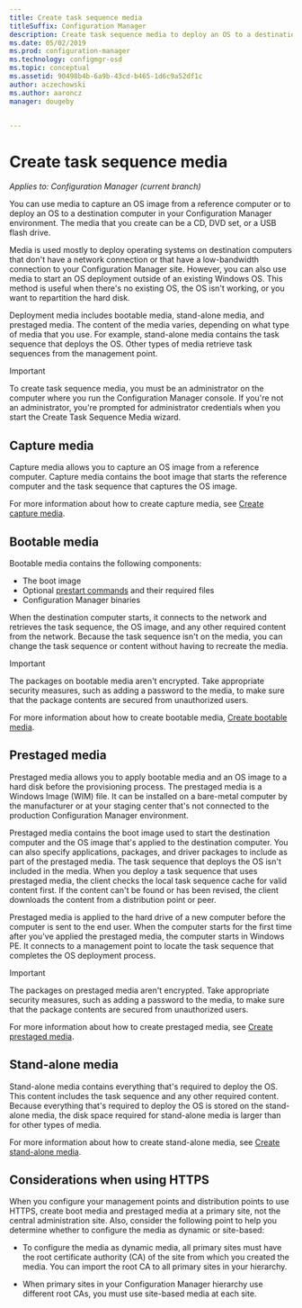 ```yaml
---
title: Create task sequence media
titleSuffix: Configuration Manager
description: Create task sequence media to deploy an OS to a destination computer in your Configuration Manager environment.
ms.date: 05/02/2019
ms.prod: configuration-manager
ms.technology: configmgr-osd
ms.topic: conceptual
ms.assetid: 90498b4b-6a9b-43cd-b465-1d6c9a52df1c
author: aczechowski
ms.author: aaroncz
manager: dougeby


---
```


# Create task sequence media

*Applies to: Configuration Manager (current branch)*

You can use media to capture an OS image from a reference computer or to deploy an OS to a destination computer in your Configuration Manager environment. The media that you create can be a CD, DVD set, or a USB flash drive.  

Media is used mostly to deploy operating systems on destination computers that don't have a network connection or that have a low-bandwidth connection to your Configuration Manager site. However, you can also use media to start an OS deployment outside of an existing Windows OS. This method is useful when there's no existing OS, the OS isn't working, or you want to repartition the hard disk.  

Deployment media includes bootable media, stand-alone media, and prestaged media. The content of the media varies, depending on what type of media that you use. For example, stand-alone media contains the task sequence that deploys the OS. Other types of media retrieve task sequences from the management point.  

> [!IMPORTANT]  
> To create task sequence media, you must be an administrator on the computer where you run the Configuration Manager console. If you're not an administrator, you're prompted for administrator credentials when you start the Create Task Sequence Media wizard.  


## <a name="BKMK_PlanCaptureMedia"></a> Capture media

Capture media allows you to capture an OS image from a reference computer. Capture media contains the boot image that starts the reference computer and the task sequence that captures the OS image.

For more information about how to create capture media, see [Create capture media](/sccm/osd/deploy-use/create-capture-media).  


## <a name="BKMK_PlanBootableMedia"></a> Bootable media

Bootable media contains the following components:

- The boot image
- Optional [prestart commands](/sccm/osd/understand/prestart-commands-for-task-sequence-media) and their required files
- Configuration Manager binaries

When the destination computer starts, it connects to the network and retrieves the task sequence, the OS image, and any other required content from the network. Because the task sequence isn't on the media, you can change the task sequence or content without having to recreate the media.  

> [!IMPORTANT]  
> The packages on bootable media aren't encrypted. Take appropriate security measures, such as adding a password to the media, to make sure that the package contents are secured from unauthorized users.  

For more information about how to create bootable media, [Create bootable media](/sccm/osd/deploy-use/create-bootable-media).  


## <a name="BKMK_PlanPrestagedMedia"></a> Prestaged media

Prestaged media allows you to apply bootable media and an OS image to a hard disk before the provisioning process. The prestaged media is a Windows Image (WIM) file. It can be installed on a bare-metal computer by the manufacturer or at your staging center that's not connected to the production Configuration Manager environment.  

Prestaged media contains the boot image used to start the destination computer and the OS image that's applied to the destination computer. You can also specify applications, packages, and driver packages to include as part of the prestaged media. The task sequence that deploys the OS isn't included in the media. When you deploy a task sequence that uses prestaged media, the client checks the local task sequence cache for valid content first. If the content can't be found or has been revised, the client downloads the content from a distribution point or peer.  

Prestaged media is applied to the hard drive of a new computer before the computer is sent to the end user. When the computer starts for the first time after you've applied the prestaged media, the computer starts in Windows PE. It connects to a management point to locate the task sequence that completes the OS deployment process.  

> [!IMPORTANT]  
> The packages on prestaged media aren't encrypted. Take appropriate security measures, such as adding a password to the media, to make sure that the package contents are secured from unauthorized users.  

For more information about how to create prestaged media, see [Create prestaged media](/sccm/osd/deploy-use/create-prestaged-media).  


## <a name="BKMK_PlanStandaloneMedia"></a> Stand-alone media

Stand-alone media contains everything that's required to deploy the OS. This content includes the task sequence and any other required content. Because everything that's required to deploy the OS is stored on the stand-alone media, the disk space required for stand-alone media is larger than for other types of media.  

For more information about how to create stand-alone media, see [Create stand-alone media](/sccm/osd/deploy-use/create-stand-alone-media).  


## Considerations when using HTTPS

When you configure your management points and distribution points to use HTTPS, create boot media and prestaged media at a primary site, not the central administration site. Also, consider the following point to help you determine whether to configure the media as dynamic or site-based:  

- To configure the media as dynamic media, all primary sites must have the root certificate authority (CA) of the site from which you created the media. You can import the root CA to all primary sites in your hierarchy.  

- When primary sites in your Configuration Manager hierarchy use different root CAs, you must use site-based media at each site.  
